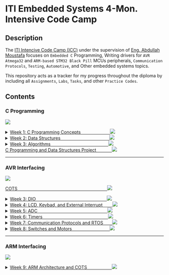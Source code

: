 # ITI Embedded Systems 4-Mon. Intensive Code Camp

## Description

The [ITI Intencive Code Camp (ICC)](https://www.iti.gov.eg/iti/programs/details/ICC) under the supervision of [Eng. Abdullah Moustafa](https://github.com/Abdullah-MAbdullah) focuses on `Embedded C` Programming, Writing drivers for `AVR Atmega32` and `ARM-based STM32 Black Pill` MCUs peripherals, `Communication Protocols`, `Testing`, `Automotive`, and Other embedded systems topics.

This repository acts as a tracker for my progress throughout the diploma by including all `Assignments`, `Labs`, `Tasks`, and other `Practice Codes`.

## Contents

<!-- =================================================================== C Programming ======================================================================= -->
### C Programming &emsp;&emsp;&ensp;
<img src="https://progress-bar.dev/100/?title=Done">  <!-- /19 -->

</details>

<details>
  <summary>
    <a href="https://github.com/AhmedEsaam/ITI_Embedded_Systems_4MON/tree/main/C_Programming/Week%201%20-%20C%20Programming">
      Week 1: C Programming	Concepts &emsp;&emsp;&emsp;&emsp;&emsp;&ensp;&nbsp;&nbsp; <img src="https://progress-bar.dev/100/?title=Done">
    </a>
    
  </summary>
  
  <span></span>
  
- [x] [Session 2. C Programming Basics](https://github.com/AhmedEsaam/ITI_Embedded_Systems_4MON/tree/main/C_Programming/Week%201%20-%20C%20Programming/Session%202)
- [x] [Session 3. Conditional Statements](https://github.com/AhmedEsaam/ITI_Embedded_Systems_4MON/tree/main/C_Programming/Week%201%20-%20C%20Programming/Session%203)
- [x] [Session 4. Arrays, Functions, and Loops](https://github.com/AhmedEsaam/ITI_Embedded_Systems_4MON/tree/main/C_Programming/Week%201%20-%20C%20Programming/Session%204)
- [x] [Session 5. Pointers](https://github.com/AhmedEsaam/ITI_Embedded_Systems_4MON/tree/main/C_Programming/Week%201%20-%20C%20Programming/Session%205)

</details>


<details>
  <summary>
    <a href="https://github.com/AhmedEsaam/ITI_Embedded_Systems_4MON/tree/main/C_Programming/Week%202%20-%20Data%20Structures">
      Week 2: Data Structures &emsp;&emsp;&emsp;&emsp;&emsp;&emsp;&emsp;&ensp;&emsp;&emsp;&ensp;&nbsp;&nbsp; <img src="https://progress-bar.dev/100/?title=Done">
    </a>
    
  </summary>
  
  <span></span>
  
- [x] [Session 9. Linked List](https://github.com/AhmedEsaam/ITI_Embedded_Systems_4MON/tree/main/C_Programming/Week%202%20-%20Data%20Structures/Session%209%20-%20Linked%20List)
- [x] [Session 10. Stack](https://github.com/AhmedEsaam/ITI_Embedded_Systems_4MON/tree/main/C_Programming/Week%202%20-%20Data%20Structures/Session%2010%20-%20Stack)
- [x] [Session 11. Queue](https://github.com/AhmedEsaam/ITI_Embedded_Systems_4MON/tree/main/C_Programming/Week%202%20-%20Data%20Structures/Session%2011%20-%20Queue)

</details>


<details>
  <summary>
    <a href="https://github.com/AhmedEsaam/ITI_Embedded_Systems_4MON/tree/main/C_Programming/Week%203%20-%20Algorithms%20%26%20AVR%20Interfacing">
      Week 3: Algorithms &emsp;&emsp;&emsp;&emsp;&emsp;&emsp;&emsp;&ensp;&emsp;&emsp;&emsp;&emsp;&ensp;&nbsp;&nbsp; <img src="https://progress-bar.dev/100/?title=Done">
    </a>
    
  </summary>
  
  <span></span>
  
- [x] [Session 12. Binary Search](https://github.com/AhmedEsaam/ITI_Embedded_Systems_4MON/tree/main/C_Programming/Week%203%20-%20Algorithms%20%26%20AVR%20Interfacing/Session%2012%20-%20Algorithms)

</details>



<a href="https://github.com/AhmedEsaam/ITI_Embedded_Systems_4MON/tree/main/C_Programming/C_and_DSA_Project">
  C Programming and Data Structures Project &emsp;&emsp;&ensp;&ensp;&nbsp;<img src="https://progress-bar.dev/100/?title=Done">
</a>


---
<!-- =================================================================== AVR Interfacing ======================================================================= -->
### AVR Interfacing &emsp;&emsp;&ensp;
<img src="https://progress-bar.dev/100/?title=Done">  <!-- /19 -->

</details>


<a href="https://github.com/AhmedEsaam/ITI_Embedded_Systems_4MON/tree/main/AVR_Interfacing/AVR_COTS">
  COTS &emsp;&emsp;&emsp;&emsp;&emsp;&emsp;&emsp;&emsp;&emsp;&emsp;&emsp;&emsp; &emsp;&emsp;&emsp;&emsp;&emsp;&emsp;&emsp;&nbsp;&nbsp; <img src="https://progress-bar.dev/100/?title=Done">
</a>

<span></span>

<details>
  <summary>
    <a href="https://github.com/AhmedEsaam/ITI_Embedded_Systems_4MON/tree/main/AVR_Interfacing/Week%203%20-%20Algorithms%20%26%20AVR%20Interfacing%20copy">
      Week 3: DIO &emsp;&emsp;&emsp;&emsp;&emsp;&emsp;&emsp;&emsp;&emsp;&emsp;&emsp;&emsp;&emsp;&emsp;&emsp;&nbsp;&nbsp; <img src="https://progress-bar.dev/100/?title=Done">
    </a>
    
  </summary>
  
  <span></span>
  
- [x] [Session 15. DIO Registers Basics](https://github.com/AhmedEsaam/ITI_Embedded_Systems_4MON/tree/main/AVR_Interfacing/Week%203%20-%20Algorithms%20%26%20AVR%20Interfacing%20copy/Session%2015%20-%20DIO)
- [x] [Session 16. DIO With LEDs](https://github.com/AhmedEsaam/ITI_Embedded_Systems_4MON/tree/main/AVR_Interfacing/Week%203%20-%20Algorithms%20%26%20AVR%20Interfacing%20copy/Session%2016%20-%20DIO)
- [x] [Session 17. DIO Driver](https://github.com/AhmedEsaam/ITI_Embedded_Systems_4MON/tree/main/AVR_Interfacing/Week%203%20-%20Algorithms%20%26%20AVR%20Interfacing%20copy/Session%2017%20-%20DIO_Driver)

</details>


<details>
  <summary>
    <a href="https://github.com/AhmedEsaam/ITI_Embedded_Systems_4MON/tree/main/AVR_Interfacing/Week%204%20-%20AVR%20Interfacing">
      Week 4: LCD, Keybad, and External Interrupt &emsp;&emsp;<img src="https://progress-bar.dev/100/?title=Done">
    </a>
    
  </summary>
  
  <span></span>
  
- [x] [Session 18. LCD Driver](https://github.com/AhmedEsaam/ITI_Embedded_Systems_4MON/tree/main/AVR_Interfacing/Week%204%20-%20AVR%20Interfacing/Session%2018%20-%20LCD_Driver)
- [x] [Session 19. LCD Labs and Assignments](https://github.com/AhmedEsaam/ITI_Embedded_Systems_4MON/tree/main/AVR_Interfacing/Week%204%20-%20AVR%20Interfacing/Session%2019%20-%20LCD_Driver)
- [x] [Session 20. Keybad](https://github.com/AhmedEsaam/ITI_Embedded_Systems_4MON/tree/main/AVR_Interfacing/Week%204%20-%20AVR%20Interfacing/Session%2020%20-%20KPD_Driver)
- [x] [Session 21. EXTI](https://github.com/AhmedEsaam/ITI_Embedded_Systems_4MON/tree/main/AVR_Interfacing/Week%204%20-%20AVR%20Interfacing/Session%2021%20-%20EXTI_Driver)

</details>


<details>
  <summary>
    <a href="https://github.com/AhmedEsaam/ITI_Embedded_Systems_4MON/tree/main/AVR_Interfacing/Week%205%20-%20AVR%20Interfacing%20(ADC%20%26%20Timer)">
      Week 5: ADC &emsp;&emsp;&emsp;&emsp;&emsp;&emsp; &emsp;&emsp;&emsp;&emsp;&emsp;&emsp;&emsp;&emsp;&ensp;&nbsp;&nbsp; <img src="https://progress-bar.dev/100/?title=Done">
    </a>
    
  </summary>
  
  <span></span>
  
- [x] [Session 22. ADC Driver](https://github.com/AhmedEsaam/ITI_Embedded_Systems_4MON/tree/main/AVR_Interfacing/Week%205%20-%20AVR%20Interfacing%20(ADC%20%26%20Timer)/Session%2022%20-%20EXTI_Driver%20%26%20ADC_Driver)
- [x] [Session 23. ADC With LCD and LEDs](https://github.com/AhmedEsaam/ITI_Embedded_Systems_4MON/tree/main/AVR_Interfacing/Week%205%20-%20AVR%20Interfacing%20(ADC%20%26%20Timer)/Session%2023%20-%20ADC)
- [x] [Session 24. LM35](https://github.com/AhmedEsaam/ITI_Embedded_Systems_4MON/tree/main/AVR_Interfacing/Week%205%20-%20AVR%20Interfacing%20(ADC%20%26%20Timer)/Session%2024%20-%20LM35)

</details>


<details>
  <summary>
    <a href="https://github.com/AhmedEsaam/ITI_Embedded_Systems_4MON/tree/main/AVR_Interfacing/Week%206%20-%20AVR%20interfacing%20(Timer)">
      Week 6: Timers &emsp;&emsp;&emsp;&emsp;&emsp;&emsp;&emsp;&emsp;&emsp; &emsp;&emsp;&emsp;&emsp;&ensp;&nbsp;&nbsp; <img src="https://progress-bar.dev/100/?title=Done">
    </a>
    
  </summary>
  
  <span></span>
  
- [x] [Session 25. Timer (OVF and CTC)](https://github.com/AhmedEsaam/ITI_Embedded_Systems_4MON/tree/main/AVR_Interfacing/Week%206%20-%20AVR%20interfacing%20(Timer)/Session%2025%20-%20Timer%20(OVF%20%26%20CTC))
- [x] [Session 26. PWM Mode](https://github.com/AhmedEsaam/ITI_Embedded_Systems_4MON/tree/main/AVR_Interfacing/Week%206%20-%20AVR%20interfacing%20(Timer)/Session%2026%20-%20Timer%20(PWM))
- [x] [Session 27. Servo](https://github.com/AhmedEsaam/ITI_Embedded_Systems_4MON/tree/main/AVR_Interfacing/Week%206%20-%20AVR%20interfacing%20(Timer)/Session%2027%20-%20Servo)
- [x] [Session 28. ICU and Wachdog](https://github.com/AhmedEsaam/ITI_Embedded_Systems_4MON/tree/main/AVR_Interfacing/Week%206%20-%20AVR%20interfacing%20(Timer)/Session%2028%20-%20ICU%20%26%20WDT)

</details>



<details>
  <summary>
    <a href="https://github.com/AhmedEsaam/ITI_Embedded_Systems_4MON/tree/main/AVR_Interfacing/Week%207%20-%20AVR%20Communication%20Protocols%20%26%20RTOS">
      Week 7: Communication Protocols and RTOS &emsp;&ensp; <img src="https://progress-bar.dev/100/?title=Done">
    </a>
    
  </summary>
  
  <span></span>
  
- [x] [Session 30. UART and SPI](https://github.com/AhmedEsaam/ITI_Embedded_Systems_4MON/tree/main/AVR_Interfacing/Week%207%20-%20AVR%20Communication%20Protocols%20%26%20RTOS/Session%2030%20-%20UART%20%26%20SPI)
- [x] [Challenge - Servo and_Leds_Control_By_UART](https://github.com/AhmedEsaam/ITI_Embedded_Systems_4MON/tree/main/AVR_Interfacing/Week%207%20-%20AVR%20Communication%20Protocols%20%26%20RTOS/Challenge%20-%20Servo%20and_Leds_Control_By_UART)
- [x] [Session 32. TWI](https://github.com/AhmedEsaam/ITI_Embedded_Systems_4MON/tree/main/AVR_Interfacing/Week%207%20-%20AVR%20Communication%20Protocols%20%26%20RTOS/Session%2032%20-%20TWI)
- [x] [Session 33. RTOS](https://github.com/AhmedEsaam/ITI_Embedded_Systems_4MON/tree/main/AVR_Interfacing/Week%207%20-%20AVR%20Communication%20Protocols%20%26%20RTOS/Session%2033%20-%20RTOS)

</details>



<details>
  <summary>
    <a href="https://github.com/AhmedEsaam/ITI_Embedded_Systems_4MON/tree/main/AVR_Interfacing/Week%208%20-%20AVR%20Switches%20%26%20Motors">
      Week 8: Switches and Motors &emsp;&emsp;&emsp;&emsp;&emsp;&emsp;&emsp;&ensp;&nbsp;&nbsp; <img src="https://progress-bar.dev/100/?title=Done">
    </a>
    
  </summary>
  
  <span></span>
  
- [x] [H-Bridge with DC Motor Changing Direction](https://github.com/AhmedEsaam/ITI_Embedded_Systems_4MON/tree/main/AVR_Interfacing/Week%208%20-%20AVR%20Switches%20%26%20Motors/H_Bridge_With_DC_Motor_Changing_Direction)
- [x] [Stepper Motor Changing Direction](https://github.com/AhmedEsaam/ITI_Embedded_Systems_4MON/tree/main/AVR_Interfacing/Week%208%20-%20AVR%20Switches%20%26%20Motors/Stepper_Motor_Change_Direction)

</details>

---
<!-- =================================================================== ARM Interfacing ======================================================================= -->
### ARM Interfacing &emsp;&emsp;&ensp;
<img src="https://progress-bar.dev/4/?title=In Progress&color=CD5888">  <!-- /24 -->

</details>

</details>

<details>
  <summary>
    <a href="https://github.com/AhmedEsaam/ITI_Embedded_Systems_4MON/tree/main/ARM_Interfacing/Week%209">
      Week 9: ARM Architecture and COTS &emsp;&emsp;&emsp;&emsp;&ensp;&nbsp;&nbsp; <img src="https://progress-bar.dev/100/?title=Done">
    </a>
    
  </summary>
  
  <span></span>
  
- [ ] [COTS](https://github.com/AhmedEsaam/ITI_Embedded_Systems_4MON/tree/main/ARM_Interfacing/Week%209/COTS_ARM)

</details>
